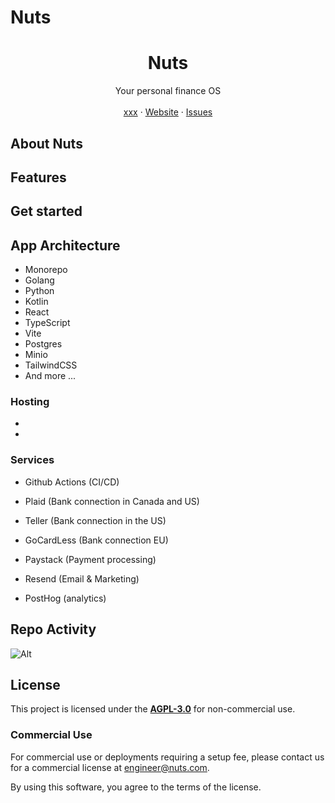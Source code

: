 # Nuts

<p align="center">
	<h1 align="center"><b>Nuts</b></h1>
<p align="center">
    Your personal finance OS
    <br />
    <br />
    <a href="">xxx</a>
    ·
    <a href="https://nuts.ridyrich.engineer">Website</a>
    ·
    <a href="https://github.com/fantasy-programming/nuts/issues">Issues</a>
  </p>
</p>

## About Nuts


## Features


## Get started



## App Architecture

- Monorepo
- Golang
- Python
- Kotlin
- React
- TypeScript
- Vite
- Postgres
- Minio
- TailwindCSS
- And more ...

### Hosting

-
-

### Services

- Github Actions (CI/CD)
- Plaid (Bank connection in Canada and US)
- Teller (Bank connection in the US)
- GoCardLess (Bank connection EU)

- Paystack (Payment processing)
- Resend (Email & Marketing)

- PostHog (analytics)

## Repo Activity

![Alt](https://repobeats.axiom.co/api/embed/96aae855e5dd87c30d53c1d154b37cf7aa5a89b3.svg "Repobeats analytics image")

## License

This project is licensed under the **[AGPL-3.0](https://opensource.org/licenses/AGPL-3.0)** for non-commercial use.

### Commercial Use

For commercial use or deployments requiring a setup fee, please contact us for a commercial license at [engineer@nuts.com](mailto:rich@nuts.com).

By using this software, you agree to the terms of the license.

